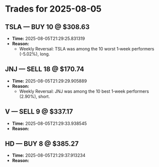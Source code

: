 # Trades for 2025-08-05

## TSLA — BUY 10 @ $308.63
- **Time:** 2025-08-05T21:29:25.831319
- **Reason:**
  - Weekly Reversal: TSLA was among the 10 worst 1‑week performers (-5.02%), long.

## JNJ — SELL 18 @ $170.74
- **Time:** 2025-08-05T21:29:29.905889
- **Reason:**
  - Weekly Reversal: JNJ was among the 10 best 1‑week performers (2.90%), short.

## V — SELL 9 @ $337.17
- **Time:** 2025-08-05T21:29:33.938545
- **Reason:**

## HD — BUY 8 @ $385.27
- **Time:** 2025-08-05T21:29:37.913234
- **Reason:**

